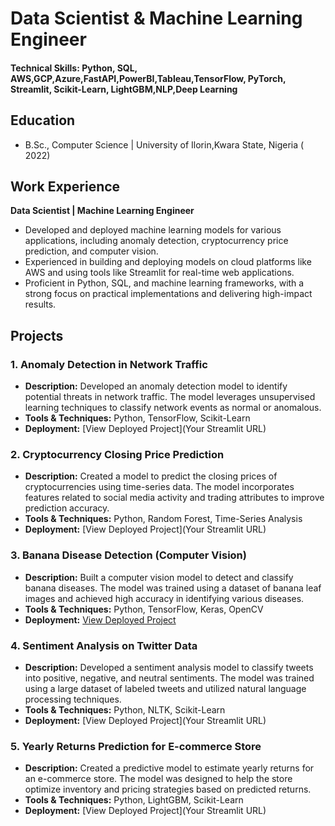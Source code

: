 
# Data Scientist & Machine Learning Engineer

#### Technical Skills: Python, SQL, AWS,GCP,Azure,FastAPI,PowerBI,Tableau,TensorFlow, PyTorch, Streamlit, Scikit-Learn, LightGBM,NLP,Deep Learning

## Education
- B.Sc., Computer Science | University of Ilorin,Kwara State, Nigeria ( 2022)

## Work Experience
**Data Scientist | Machine Learning Engineer**  
- Developed and deployed machine learning models for various applications, including anomaly detection, cryptocurrency price prediction, and computer vision.
- Experienced in building and deploying models on cloud platforms like AWS and using tools like Streamlit for real-time web applications.
- Proficient in Python, SQL, and machine learning frameworks, with a strong focus on practical implementations and delivering high-impact results.

## Projects
### 1. Anomaly Detection in Network Traffic
- **Description:** Developed an anomaly detection model to identify potential threats in network traffic. The model leverages unsupervised learning techniques to classify network events as normal or anomalous.
- **Tools & Techniques:** Python, TensorFlow, Scikit-Learn
- **Deployment:** [View Deployed Project](Your Streamlit URL)

### 2. Cryptocurrency Closing Price Prediction
- **Description:** Created a model to predict the closing prices of cryptocurrencies using time-series data. The model incorporates features related to social media activity and trading attributes to improve prediction accuracy.
- **Tools & Techniques:** Python, Random Forest, Time-Series Analysis
- **Deployment:** [View Deployed Project](Your Streamlit URL)

### 3. Banana Disease Detection (Computer Vision)
- **Description:** Built a computer vision model to detect and classify banana diseases. The model was trained using a dataset of banana leaf images and achieved high accuracy in identifying various diseases.
- **Tools & Techniques:** Python, TensorFlow, Keras, OpenCV
- **Deployment:** [View Deployed Project](https://bananadiseaseprediction.streamlit.app/)

### 4. Sentiment Analysis on Twitter Data
- **Description:** Developed a sentiment analysis model to classify tweets into positive, negative, and neutral sentiments. The model was trained using a large dataset of labeled tweets and utilized natural language processing techniques.
- **Tools & Techniques:** Python, NLTK, Scikit-Learn
- **Deployment:** [View Deployed Project](Your Streamlit URL)

### 5. Yearly Returns Prediction for E-commerce Store
- **Description:** Created a predictive model to estimate yearly returns for an e-commerce store. The model was designed to help the store optimize inventory and pricing strategies based on predicted returns.
- **Tools & Techniques:** Python, LightGBM, Scikit-Learn
- **Deployment:** [View Deployed Project](Your Streamlit URL)

